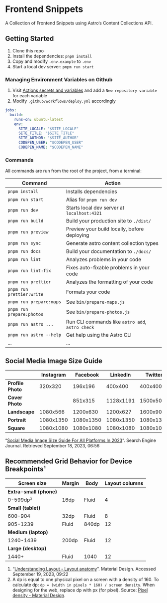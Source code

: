 # Frontend Snippets

A Collection of Frontend Snippets using Astro‘s Content Collections API.

## Getting Started

1. Clone this repo
2. Install the dependencies: `pnpm install`
3. Copy and modify `.env.example` to `.env`
4. Start a local dev server: `pnpm run start`

### Managing Environment Variables on Github

1. Visit [Actions secrets and variables](https://github.com/sidisinsane/sidisinsane.github.io/settings/variables/actions) and add a `New repository variable` for each variable
2. Modify `.github/workflows/deploy.yml` accordingly

```yaml
jobs:
  build:
    runs-on: ubuntu-latest
    env:
      SITE_LOCALE: "$SITE_LOCALE"
      SITE_TITLE: "$SITE_TITLE"
      SITE_AUTHOR: "$SITE_AUTHOR"
      CODEPEN_USER: "$CODEPEN_USER"
      CODEPEN_NAME: "$CODEPEN_NAME"
```

### Commands

All commands are run from the root of the project, from a terminal:

| Command                   | Action                                           |
| ------------------------- | ------------------------------------------------ |
| `pnpm install`            | Installs dependencies                            |
| `pnpm run start`          | Alias for `pnpm run dev`                         |
| `pnpm run dev`            | Starts local dev server at `localhost:4321`      |
| `pnpm run build`          | Build your production site to `./dist/`          |
| `pnpm run preview`        | Preview your build locally, before deploying     |
| `pnpm run sync`           | Generate astro content collection types          |
| `pnpm run docs`           | Build your documentation to `./docs/`            |
| `pnpm run lint`           | Analyzes problems in your code                   |
| `pnpm run lint:fix`       | Fixes auto-fixable problems in your code         |
| `pnpm run prettier`       | Analyzes the formatting of your code             |
| `pnpm run prettier:write` | Formats your code                                |
| `pnpm run prepare:maps`   | See `bin/prepare-maps.js`                        |
| `pnpm run prepare:photos` | See `bin/prepare-photos.js`                      |
| `pnpm run astro ...`      | Run CLI commands like `astro add`, `astro check` |
| `pnpm run astro --help`   | Get help using the Astro CLI                     |
| ...                       | ...                                              |

## Social Media Image Size Guide

|  | **Instagram** | **Facebook** | **LinkedIn** | **Twitter** |
| --- | --- | --- | --- | --- |
| **Profile Photo** | 320x320 | 196x196 | 400x400 | 400x400 |
| **Cover Photo** |  | 851x315 | 1128x1191 | 1500x500 |
| **Landscape** | 1080x566 | 1200x630 | 1200x627 | 1600x900 |
| **Portrait** | 1080x1350 | 1080x1350 | 1080x1350 | 1080x1350 |
| **Square** | 1080x1080 | 1080x1080 | 1080x1080 | 1080x1080 |

“[Social Media Image Size Guide For All Platforms In 2023](https://www.searchenginejournal.com/social-media-image-sizes/488891/)”. Search Engine Journal. Retrieved September 18, 2023, 06:56

## Recommended Grid Behavior for Device Breakpoints¹

| **Screen size**         | **Margin** | **Body** | **Layout columns** |
| ----------------------- | ---------- | -------- | ------------------ |
| **Extra-small (phone)** |            |          |                    |
| 0-599dp²                | 16dp       | Fluid    | 4                  |
| **Small (tablet)**      |            |          |                    |
| 600-904                 | 32dp       | Fluid    | 8                  |
| 905-1239                | Fluid      | 840dp    | 12                 |
| **Medium (laptop)**     |            |          |                    |
| 1240-1439               | 200dp      | Fluid    | 12                 |
| **Large (desktop)**     |            |          |                    |
| 1440+                   | Fluid      | 1040     | 12                 |

1. “[Understanding Layout - Layout anatomy](https://m2.material.io/design/layout/understanding-layout.html#layout-anatomy)”. Material Design. Accessed September 19, 2023, 09:22
2. A dp is equal to one physical pixel on a screen with a density of 160. To calculate dp: `dp = (width in pixels * 160) / screen density`. When designing for the web, replace dp with px (for pixel). Source: [Pixel density - Material Design](https://m2.material.io/design/layout/pixel-density.html#pixel-density).
